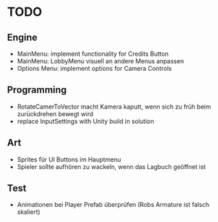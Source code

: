 # TODO
## Engine
- MainMenu: implement functionality for Credits Button
- MainMenu: LobbyMenu visuell an andere Menus anpassen
- Options Menu: implement options for Camera Controls

## Programming
- RotateCamerToVector macht Kamera kaputt, wenn sich zu früh beim zurückdrehen bewegt wird
- replace InputSettings with Unity build in solution

## Art
- Sprites für UI Buttons im Hauptmenu
- Spieler sollte aufhören zu wackeln, wenn das Lagbuch geöffnet ist

## Test
- Animationen bei Player Prefab überprüfen (Robs Armature ist falsch skaliert)